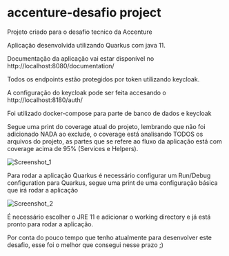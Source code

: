 # accenture-desafio project

Projeto criado para o desafio tecnico da Accenture

Aplicação desenvolvida utilizando Quarkus com java 11.

Documentação da aplicação vai estar disponível no http://localhost:8080/documentation/

Todos os endpoints estão protegidos por token utilizando keycloak.

A configuração do keycloak pode ser feita accesando o http://localhost:8180/auth/

Foi utilizado docker-compose para parte de banco de dados e keycloak

Segue uma print do coverage atual do projeto, lembrando que não foi adicionado NADA ao exclude, o coverage está analisando TODOS os arquivos do projeto, as partes que se refere ao fluxo da aplicação está com coverage acima de 95% (Services e Helpers).

![Screenshot_1](https://user-images.githubusercontent.com/15441558/120019730-2c6e0a80-bfbf-11eb-9037-3c765ad11c20.png)

Para rodar a aplicação Quarkus é necessário configurar um Run/Debug configuration para Quarkus, segue uma print de uma configuração básica que irá rodar a aplicação

![Screenshot_2](https://user-images.githubusercontent.com/15441558/120019942-722ad300-bfbf-11eb-995c-492931d8dda5.png)

É necessário escolher o JRE 11 e adicionar o working directory e já está pronto para rodar a aplicação.

Por conta do pouco tempo que tenho atualmente para desenvolver este desafio, esse foi o melhor que consegui nesse prazo ;)
